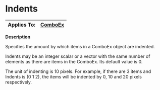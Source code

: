 




<h1 class="heading"><span class="name">Indents</span></h1>

| Applies To: | [ComboEx](./comboex.md) |
| --- | ---  |


**Description**


Specifies the amount by which items in a ComboEx object are indented.


Indents may be an integer scalar or a vector with the same number of elements as there are items in the ComboEx. Its default value is 0.


The unit of indenting is 10 pixels. For example, if there are 3 items and Indents is (0 1 2), the items will be indented by 0, 10 and 20 pixels respectively.



